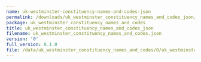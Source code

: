 ```yaml
---
name: uk-westminster-constituency-names-and-codes-json
permalink: /downloads/uk_westminster_constituency_names_and_codes_json/0
package: uk_westminster_constituency_names_and_codes
title: uk_westminster_constituency_names_and_codes_json
filename: uk_westminster_constituency_names_and_codes.json
version: '0'
full_version: 0.1.0
file: /data/uk_westminster_constituency_names_and_codes/0/uk_westminster_constituency_names_and_codes.json
---
```

